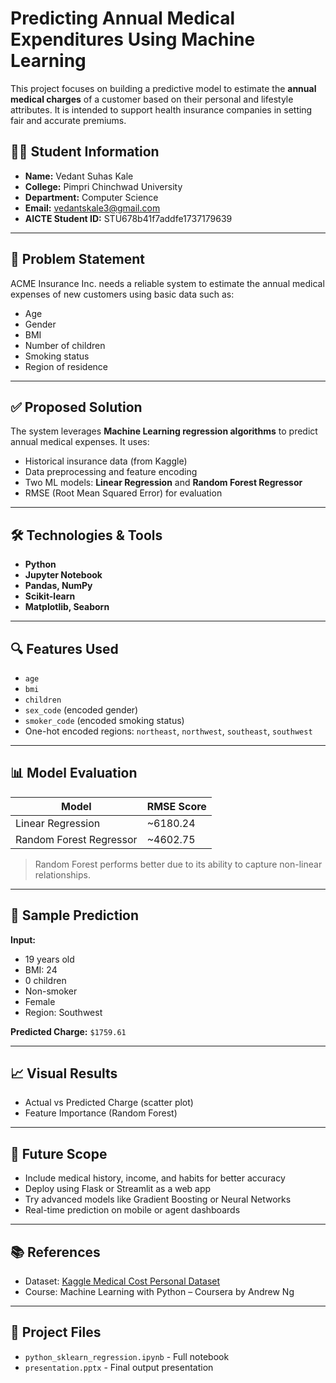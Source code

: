 # Predicting Annual Medical Expenditures Using Machine Learning

This project focuses on building a predictive model to estimate the **annual medical charges** of a customer based on their personal and lifestyle attributes. It is intended to support health insurance companies in setting fair and accurate premiums.

## 👨‍💻 Student Information

- **Name:** Vedant Suhas Kale  
- **College:** Pimpri Chinchwad University  
- **Department:** Computer Science  
- **Email:** vedantskale3@gmail.com  
- **AICTE Student ID:** STU678b41f7addfe1737179639

---

## 📌 Problem Statement

ACME Insurance Inc. needs a reliable system to estimate the annual medical expenses of new customers using basic data such as:
- Age
- Gender
- BMI
- Number of children
- Smoking status
- Region of residence

---

## ✅ Proposed Solution

The system leverages **Machine Learning regression algorithms** to predict annual medical expenses. It uses:
- Historical insurance data (from Kaggle)
- Data preprocessing and feature encoding
- Two ML models: **Linear Regression** and **Random Forest Regressor**
- RMSE (Root Mean Squared Error) for evaluation

---

## 🛠️ Technologies & Tools

- **Python**
- **Jupyter Notebook**
- **Pandas, NumPy**
- **Scikit-learn**
- **Matplotlib, Seaborn**

---

## 🔍 Features Used

- `age`
- `bmi`
- `children`
- `sex_code` (encoded gender)
- `smoker_code` (encoded smoking status)
- One-hot encoded regions: `northeast`, `northwest`, `southeast`, `southwest`

---

## 📊 Model Evaluation

| Model              | RMSE Score |
|--------------------|------------|
| Linear Regression  | ~6180.24   |
| Random Forest Regressor | ~4602.75   |

> Random Forest performs better due to its ability to capture non-linear relationships.

---

## 🧪 Sample Prediction

**Input:**  
- 19 years old  
- BMI: 24  
- 0 children  
- Non-smoker  
- Female  
- Region: Southwest

**Predicted Charge:** `$1759.61`

---

## 📈 Visual Results

- Actual vs Predicted Charge (scatter plot)
- Feature Importance (Random Forest)

---

## 🚀 Future Scope

- Include medical history, income, and habits for better accuracy
- Deploy using Flask or Streamlit as a web app
- Try advanced models like Gradient Boosting or Neural Networks
- Real-time prediction on mobile or agent dashboards

---

## 📚 References

- Dataset: [Kaggle Medical Cost Personal Dataset](https://www.kaggle.com/datasets/mirichoi0218/insurance)
- Course: Machine Learning with Python – Coursera by Andrew Ng

---

## 📎 Project Files

- `python_sklearn_regression.ipynb` - Full notebook
- `presentation.pptx` - Final output presentation
